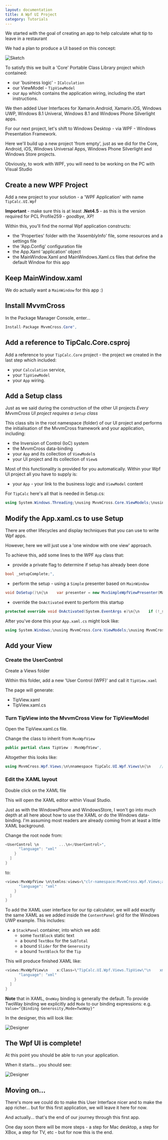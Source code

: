 ```yaml
---
layout: documentation
title: A Wpf UI Project
category: Tutorials
---
```

We started with the goal of creating an app to help calculate what tip to leave in a restaurant

We had a plan to produce a UI based on this concept:

![Sketch](https://raw.github.com/slodge/MvvmCross/v3/v3Tutorial/Pictures/TipCalc_Sketch.png)

To satisfy this we built a 'Core' Portable Class Library project which contained:

* our 'business logic' - `ICalculation`
* our ViewModel - `TipViewModel`
* our `App` which contains the application wiring, including the start instructions.

We then added User Interfaces for Xamarin.Android, Xamarin.iOS, Windows UWP, Windows 8.1 Univeral, Windows 8.1 and Windows Phone Silverlight apps.

For our next project, let's shift to Windows Desktop - via WPF - Windows Presentation Framework.

Here we'll build up a new project 'from empty', just as we did for the Core, Android, iOS, Windows Universal Apps, Windows Phone Silverlight and Windows Store projects.

Obviously, to work with WPF, you will need to be working on the PC with Visual Studio

## Create a new WPF Project

Add a new project to your solution - a 'WPF Application' with name `TipCalc.UI.Wpf`

**Important** - make sure this is at least **.Net4.5** - as this is the version required for PCL Profile259 - *goodbye, XP!*

Within this, you'll find the normal Wpf application constructs:

* the 'Properties' folder with the 'AssemblyInfo' file, some resources and a settings file
* the 'App.Config' configuration file
* the App.Xaml 'application' object
* the MainWindow.Xaml and MainWindows.Xaml.cs files that define the default Window for this app

## Keep MainWindow.xaml

We do actually want a `MainWindow` for this app :)

## Install MvvmCross

In the Package Manager Console, enter...
```c# 
Install-Package MvvmCross.Core",
```
## Add a reference to TipCalc.Core.csproj

Add a reference to your `TipCalc.Core` project - the project we created in the last step which included:

* your `Calculation` service, 
* your `TipViewModel` 
* your `App` wiring.

## Add a Setup class

Just as we said during the construction of the other UI projects *Every MvvmCross UI project requires a `Setup` class*

This class sits in the root namespace (folder) of our UI project and performs the initialisation of the MvvmCross framework and your application, including:

  * the Inversion of Control (IoC) system
  * the MvvmCross data-binding
  * your `App` and its collection of `ViewModel`s
  * your UI project and its collection of `View`s

Most of this functionality is provided for you automatically. Within your Wpf UI project all you have to supply is:

- your `App` - your link to the business logic and `ViewModel` content

For `TipCalc` here's all that is needed in Setup.cs:
```c# 
using System.Windows.Threading;\nusing MvvmCross.Core.ViewModels;\nusing MvvmCross.Wpf.Platform;\nusing MvvmCross.Wpf.Views;\n\nnamespace TipCalc.UI.Wpf\n{\n    public class Setup : MvxWpfSetup\n    {\n        public Setup(Dispatcher uiThreadDispatcher, IMvxWpfViewPresenter presenter) : base(uiThreadDispatcher, presenter)\n        {\n        }\n\n        protected override IMvxApplication CreateApp()\n        {\n            return new Core.App();\n        }\n    }\n}",
```
 ## Modify the App.xaml.cs to use Setup

There are other lifecycles and display techniques that you can use to write Wpf apps.

However, here we will just use a 'one window with one view' approach.

To achieve this, add some lines to the WPF `App` class that:

* provide a private flag to determine if setup has already been done
```c# 
bool _setupComplete;",
```
* perform the setup - using a `Simple` presenter based on `MainWindow`
```c# 
void DoSetup()\n{\n    var presenter = new MvxSimpleWpfViewPresenter(MainWindow);\n\n    var setup = new Setup(Dispatcher, presenter);\n    setup.Initialize();\n\n    var start = Mvx.Resolve<IMvxAppStart>();\n    start.Start();\n\n    _setupComplete = true;\n}",
```
* override the `OnActivated` event to perform this startup        
```c# 
protected override void OnActivated(System.EventArgs e)\n{\n    if (!_setupComplete)\n        DoSetup();\n\n    base.OnActivated(e);\n}",
```
After you've done this your `App.xaml.cs` might look like:
```c# 
using System.Windows;\nusing MvvmCross.Core.ViewModels;\nusing MvvmCross.Platform;\nusing MvvmCross.Wpf.Views;\n\nnamespace TipCalc.UI.Wpf\n{\n    public partial class App : Application\n    {\n        bool _setupComplete;\n\n        void DoSetup()\n        {\n            var presenter = new MvxSimpleWpfViewPresenter(MainWindow);\n\n            var setup = new Setup(Dispatcher, presenter);\n            setup.Initialize();\n\n            var start = Mvx.Resolve<IMvxAppStart>();\n            start.Start();\n\n            _setupComplete = true;\n        }\n\n        protected override void OnActivated(System.EventArgs e)\n        {\n            if (!_setupComplete)\n                DoSetup();\n\n            base.OnActivated(e);\n        }\n    }\n}\n",
```
## Add your View

### Create the UserControl

Create a Views folder

Within this folder, add a new 'User Control (WPF)' and call it `TipView.xaml`

The page will generate:

* TipView.xaml
* TipView.xaml.cs

### Turn TipView into the MvvmCross View for TipViewModel

Open the TipView.xaml.cs file.

Change the class to inherit from `MvxWpfView`
```c# 
public partial class TipView : MvxWpfView",
```
Altogether this looks like:
```c# 
using MvvmCross.Wpf.Views;\n\nnamespace TipCalc.UI.Wpf.Views\n{\n    /// <summary>\n    /// Interaction logic for TipView.xaml\n    /// </summary>\n    public partial class TipView : MvxWpfView\n    {\n        public TipView()\n        {\n            InitializeComponent();\n        }\n    }\n}",
```
### Edit the XAML layout

Double click on the XAML file

This will open the XAML editor within Visual Studio.

Just as with the WindowsPhone and WindowsStore, I won't go into much depth at all here about how to use the XAML or do the Windows data-binding. I'm assuming most readers are already coming from at least a little XAML background.

Change the root node from:
```c# 
<UserControl \n         ...\n</UserControl>",
      "language": "xml"
    }
  ]
}
```
to:
```c# 
<views:MvxWpfView \n\txmlns:views=\"clr-namespace:MvvmCross.Wpf.Views;assembly=MvvmCross.Wpf\"                  \n        ...\n</views:MvxWpfView>",
      "language": "xml"
    }
  ]
}
```
To add the XAML user interface for our tip calculator, we will add exactly the same XAML as we added inside the `ContentPanel` grid for the Windows UWP example. This includes:

* a `StackPanel` container, into which we add:
  * some `TextBlock` static text
  * a bound `TextBox` for the `SubTotal`
  * a bound `Slider` for the `Generosity`
  * a bound `TextBlock` for the `Tip`

This will produce finished XAML like:
```c# 
<views:MvxWpfView\n    x:Class=\"TipCalc.UI.Wpf.Views.TipView\"\n    xmlns=\"http://schemas.microsoft.com/winfx/2006/xaml/presentation\"\n    xmlns:x=\"http://schemas.microsoft.com/winfx/2006/xaml\"\n    xmlns:mc=\"http://schemas.openxmlformats.org/markup-compatibility/2006\" \n    xmlns:d=\"http://schemas.microsoft.com/expression/blend/2008\" \n    xmlns:local=\"clr-namespace:TipCalc.UI.Wpf.Views\"\n    xmlns:views=\"clr-namespace:MvvmCross.Wpf.Views;assembly=MvvmCross.Wpf\"\n    mc:Ignorable=\"d\" \n    d:DesignHeight=\"300\" d:DesignWidth=\"300\">\n    <Grid>\n        <StackPanel>\n            <TextBlock Text=\"SubTotal\" />\n            <TextBox Text=\"{Binding SubTotal, Mode=TwoWay, UpdateSourceTrigger=PropertyChanged}\" />\n            <TextBlock Text=\"Generosity\" />\n            <Slider \n                Value=\"{Binding Generosity, Mode=TwoWay}\" \n                SmallChange=\"1\" \n                LargeChange=\"10\" \n                Minimum=\"0\" \n                Maximum=\"100\" /> \n            <TextBlock Text=\"Tip\" />\n            <TextBlock Text=\"{Binding Tip}\" />\n        </StackPanel>\n    </Grid>\n</views:MvxWpfView>\n",
      "language": "xml"
    }
  ]
}
```
**Note** that in XAML, `OneWay` binding is generally the default. To provide TwoWay binding we explicitly add `Mode` to our binding expressions: e.g. `Value="{Binding Generosity,Mode=TwoWay}"`

In the designer, this will look like:

![Designer](https://raw.github.com/slodge/MvvmCross/v3/v3Tutorial/Pictures/TipCalc_Wpf_Designer.png)

## The Wpf UI is complete!

At this point you should be able to run your application.

When it starts... you should see:

![Designer](https://raw.github.com/slodge/MvvmCross/v3/v3Tutorial/Pictures/TipCalc_Wpf_Run.png)

## Moving on...

There's more we could do to make this User Interface nicer and to make the app richer... but for this first application, we will leave it here for now.

And actually... that's the end of our journey through this first app.

One day soon there will be more steps - a step for Mac desktop, a step for XBox, a step for TV, etc - but for now this is the end.